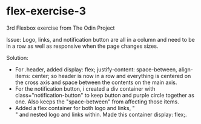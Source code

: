 # flex-exercise-3
3rd Flexbox exercise from The Odin Project

Issue: Logo, links, and notification button are all in a column and need to be in a row as well as responsive when the page changes sizes.

Solution:

* For .header, added display: flex; justify-content: space-between, align-items: center; so header is now in a row and everything is centered on the cross axis and space between the contents on the main axis.
* For the notification button, i created a div container with class="notification-button" to keep button and purple circle together as one. Also keeps the "space-between" from affecting those items.
* Added a flex container for both logo and links, "<div class="logo-links">" and nested logo and links within. Made this container display: flex;.


